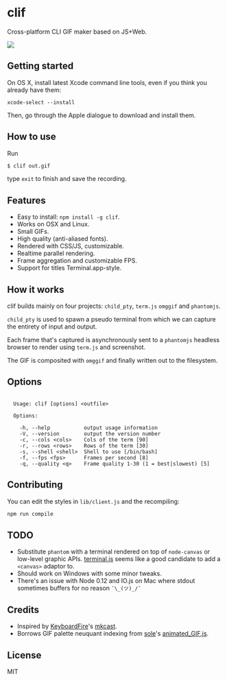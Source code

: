 # clif

Cross-platform CLI GIF maker based on JS+Web.

![](https://cldup.com/Iu3VmK9SVy.gif)

## Getting started

On OS X, install latest Xcode command line tools, even if you think you already have them:

```
xcode-select --install
```

Then, go through the Apple dialogue to download and install them.

## How to use

Run

```bash
$ clif out.gif
```

type `exit` to finish and save the recording.

## Features

- Easy to install: `npm install -g clif`.
- Works on OSX and Linux.
- Small GIFs.
- High quality (anti-aliased fonts).
- Rendered with CSS/JS, customizable.
- Realtime parallel rendering.
- Frame aggregation and customizable FPS.
- Support for titles Terminal.app-style.

## How it works

clif builds mainly on four projects: `child_pty`, `term.js`
`omggif` and `phantomjs`.

`child_pty` is used to spawn a pseudo terminal from
which we can capture the entirety of input and output.

Each frame that's captured is asynchronously sent to
a `phantomjs` headless browser to render using `term.js`
and screenshot.

The GIF is composited with `omggif` and finally written
out to the filesystem.

## Options

```

  Usage: clif [options] <outfile>

  Options:

    -h, --help           output usage information
    -V, --version        output the version number
    -c, --cols <cols>    Cols of the term [90]
    -r, --rows <rows>    Rows of the term [30]
    -s, --shell <shell>  Shell to use [/bin/bash]
    -f, --fps <fps>      Frames per second [8]
    -q, --quality <q>    Frame quality 1-30 (1 = best|slowest) [5]

```

## Contributing

You can edit the styles in `lib/client.js` and the recompiling:

```sh
npm run compile
```

## TODO

- Substitute `phantom` with a terminal rendered on top
  of `node-canvas` or low-level graphic APIs.
  [terminal.js](https://github.com/Gottox/terminal.js) seems like a good
  candidate to add a `<canvas>` adaptor to.
- Should work on Windows with some minor tweaks.
- There's an issue with Node 0.12 and IO.js on Mac
  where stdout sometimes buffers for no reason `¯\_(ツ)_/¯`

## Credits

- Inspired by [KeyboardFire](https://github.com/KeyboardFire)'s [mkcast](https://github.com/KeyboardFire/mkcast).
- Borrows GIF palette neuquant indexing from
  [sole](https://github.com/sole)'s [animated_GIF.js](https://github.com/sole/Animated_GIF).

## License

MIT
